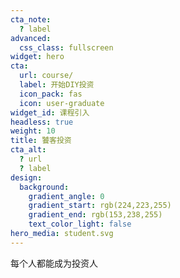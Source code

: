 ```yaml
---
cta_note:
  ? label
advanced:
  css_class: fullscreen
widget: hero
cta:
  url: course/
  label: 开始DIY投资
  icon_pack: fas
  icon: user-graduate
widget_id: 课程引入
headless: true
weight: 10
title: 饕客投资
cta_alt:
  ? url
  ? label
design:
  background:
    gradient_angle: 0
    gradient_start: rgb(224,223,255)
    gradient_end: rgb(153,238,255)
    text_color_light: false
hero_media: student.svg
---
```

每个人都能成为投资人
